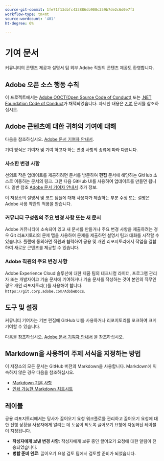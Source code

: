 ```yaml
---
source-git-commit: 1fe71f13dbfc433886db900c359b7de2c6d0e7f3
workflow-type: tm+mt
source-wordcount: '401'
ht-degree: 6%

---
```

# 기여 문서

커뮤니티의 콘텐츠 제공과 설명서 팀 외부 Adobe 직원의 콘텐츠 제공도 환영합니다.

## Adobe 오픈 소스 행동 수칙

이 프로젝트에서는 [Adobe OOCT(Open Source Code of Conduct)](code-of-conduct.md) 또는 [.NET Foundation Code of Conduct](https://dotnetfoundation.org/code-of-conduct)가 채택되었습니다. 자세한 내용은 [기여](contributing.md) 문서를 참조하십시오.

## Adobe 콘텐츠에 대한 귀하의 기여에 대해

다음을 참조하십시오. [Adobe 문서 기여자 안내서](https://experienceleague.adobe.com/docs/contributor/contributor-guide/introduction.html).

기여 방식은 기여자 및 기여 하고자 하는 변경 사항의 종류에 따라 다릅니다.

### 사소한 변경 사항

선의로 작은 업데이트를 제공하려면 문서를 방문하여 **편집** 문서에 해당하는 GitHub 소스로 이동하는 문서의 링크. 그런 다음 GitHub UI를 사용하여 업데이트를 만들면 됩니다. 일반 참조 [Adobe 문서 기여자 안내서](https://experienceleague.adobe.com/docs/contributor/contributor-guide/introduction.html) 추가 정보.

이 저장소의 설명서 및 코드 샘플에 대해 사용자가 제출하는 부분 수정 또는 설명은 Adobe 사용 약관의 적용을 받습니다.

### 커뮤니티 구성원의 주요 변경 사항 또는 새 문서

Adobe 커뮤니티에 소속되어 있고 새 문서를 만들거나 주요 변경 사항을 제출하려는 경우 Git 리포지토리의 문제 탭을 사용하여 문제를 제출하면 설명서 팀과 대화를 시작할 수 있습니다. 플랜에 동의하면 직원과 협력하여 공용 및 개인 리포지토리에서 작업을 결합하여 새로운 콘텐츠를 제공할 수 있습니다.

<!--
If you submit a pull request with significant changes to documentation and code examples, you'll see a message in the pull request asking you to submit an online contribution license agreement (CLA). We need you to complete the online form before we can review your pull request.
-->

### Adobe 직원의 주요 변경 사항

Adobe Experience Cloud 솔루션에 대한 제품 팀의 테크니컬 라이터, 프로그램 관리자 또는 개발자이고 기술 문서에 기여하거나 기술 문서를 작성하는 것이 본인의 직무인 경우 개인 리포지토리( )를 사용해야 합니다. `https://git.corp.adobe.com/AdobeDocs`.

<!--Employees from other parts of the Adobe world should use the public repo for minor updates.-->

## 도구 및 설정

커뮤니티 기여자는 기본 편집에 GitHub UI를 사용하거나 리포지토리를 포크하여 크게 기여할 수 있습니다.

다음을 참조하십시오. [Adobe 문서 기여자 안내서](https://experienceleague.adobe.com/docs/contributor/contributor-guide/introduction.html) 을 참조하십시오.

## Markdown을 사용하여 주제 서식을 지정하는 방법

이 저장소의 모든 문서는 GitHub 버전의 Markdown을 사용합니다. Markdown에 익숙하지 않은 경우 다음을 참조하십시오.

* [Markdown 기본 사항](https://help.github.com/articles/getting-started-with-writing-and-formatting-on-github/)
* [인쇄 가능한 Markdown 치트시트](https://guides.github.com/pdfs/markdown-cheatsheet-online.pdf)

## 레이블

공용 리포지토리에서는 당사가 끌어오기 요청 워크플로를 관리하고 끌어오기 요청에 대한 진행 상황을 사용자에게 알리는 데 도움이 되도록 끌어오기 요청에 자동화된 레이블이 지정됩니다.

* **작성자에게 보낸 변경 사항**: 작성자에게 보류 중인 끌어오기 요청에 대한 알림이 전송되었습니다.
* **병합 준비 완료**: 끌어오기 요청 검토 팀에서 검토할 준비가 되었습니다.
